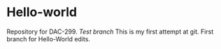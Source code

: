 # Hello-world
Repository for DAC-299.
*Test branch*
This is my first attempt at git.
First branch for Hello-World edits.

